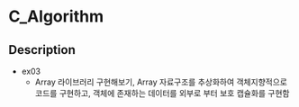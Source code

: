# C_Algorithm

## Description

* ex03
  * Array 라이브러리 구현해보기, Array 자료구조를 추상화하여 객체지향적으로 코드를 구현하고, 객체에 존재하는 데이터를 외부로 부터 보호 캡슐화를 구현함 
